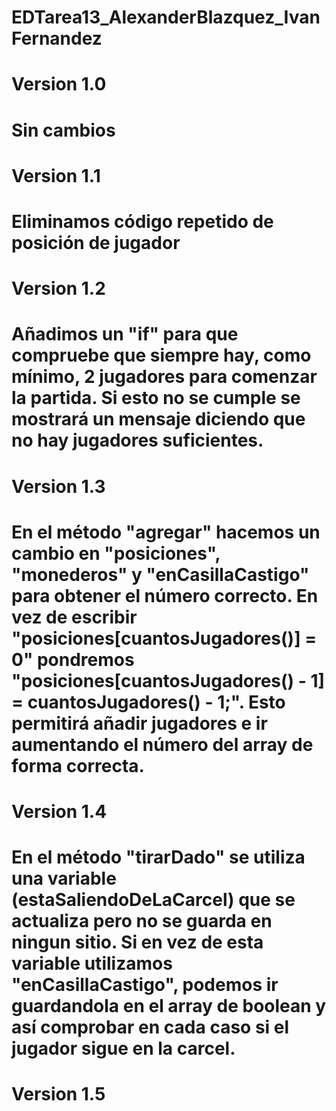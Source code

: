 # EDTarea13_AlexanderBlazquez_IvanFernandez

# Version 1.0
# Sin cambios

# Version 1.1
# Eliminamos código repetido de posición de jugador

# Version 1.2
# Añadimos un "if" para que compruebe que siempre hay, como mínimo, 2 jugadores para comenzar la partida. Si esto no se cumple se mostrará un mensaje diciendo que no hay jugadores suficientes.

# Version 1.3
# En el método "agregar" hacemos un cambio en "posiciones", "monederos" y "enCasillaCastigo" para obtener el número correcto. En vez de escribir "posiciones[cuantosJugadores()] = 0" pondremos "posiciones[cuantosJugadores() - 1] = cuantosJugadores() - 1;". Esto permitirá añadir jugadores e ir aumentando el número del array de forma correcta.

# Version 1.4
# En el método "tirarDado" se utiliza una variable (estaSaliendoDeLaCarcel) que se actualiza pero no se guarda en ningun sitio. Si en vez de esta variable utilizamos "enCasillaCastigo", podemos ir guardandola en el array de boolean y así comprobar en cada caso si el jugador sigue en la carcel.

# Version 1.5
# 